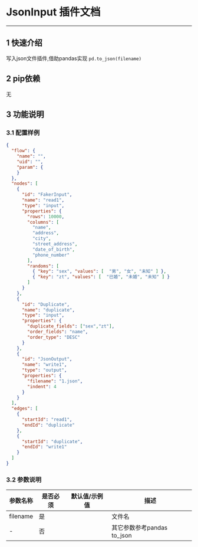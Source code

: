 
# JsonInput 插件文档

___


## 1 快速介绍

写入json文件插件,借助pandas实现 `pd.to_json(filename)`


##  2 pip依赖

无


## 3 功能说明

### 3.1 配置样例

```json
{
  "flow": {
    "name": "",
    "uid": "",
    "param": {
    }
  },
  "nodes": [
    {
      "id": "FakerInput",
      "name": "read1",
      "type": "input",
      "properties": {
        "rows": 10000,
        "columns": [
          "name",
          "address",
          "city",
          "street_address",
          "date_of_birth",
          "phone_number"
        ],
        "randoms": [
          { "key": "sex", "values": [  "男", "女", "未知" ] },
          { "key": "zt", "values": [  "已婚", "未婚", "未知" ] }
        ]
      }
    },
    {
      "id": "Duplicate",
      "name": "duplicate",
      "type": "input",
      "properties": {
        "duplicate_fields": ["sex","zt"],
        "order_fields": "name",
        "order_type": "DESC"
      }
    },
    {
      "id": "JsonOutput",
      "name": "write1",
      "type": "output",
      "properties": {
        "filename": "1.json",
        "indent": 4
      }
    }
  ],
  "edges": [
    {
      "startId": "read1",
      "endId": "duplicate"
    },
    {
      "startId": "duplicate",
      "endId": "write1"
    }
  ]
}
```



### 3.2 参数说明

| 参数名称     | 是否必须 | 默认值/示例值 | 描述                   | 
|----------|------|----|----------------------|
| filename | 是    |  | 文件名                  |
| -        | 否    |  | 其它参数参考pandas to_json |




